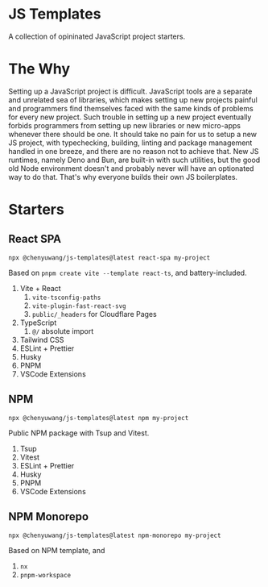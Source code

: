 # JS Templates

A collection of opininated JavaScript project starters.

# The Why

Setting up a JavaScript project is difficult. JavaScript tools are a separate and unrelated sea of libraries, which makes setting up new projects painful and programmers find themselves faced with the same kinds of problems for every new project. Such trouble in setting up a new project eventually forbids programmers from setting up new libraries or new micro-apps whenever there should be one. It should take no pain for us to setup a new JS project, with typechecking, building, linting and package management handled in one breeze, and there are no reason not to achieve that. New JS runtimes, namely Deno and Bun, are built-in with such utilities, but the good old Node environment doesn't and probably never will have an optionated way to do that. That's why everyone builds their own JS boilerplates.

# Starters

## React SPA

```
npx @chenyuwang/js-templates@latest react-spa my-project
```

Based on `pnpm create vite --template react-ts`, and battery-included.

1. Vite + React
   1. `vite-tsconfig-paths`
   2. `vite-plugin-fast-react-svg`
   3. `public/_headers` for Cloudflare Pages
2. TypeScript
   1. `@/` absolute import
3. Tailwind CSS
4. ESLint + Prettier
5. Husky
6. PNPM
7. VSCode Extensions

## NPM

```
npx @chenyuwang/js-templates@latest npm my-project
```

Public NPM package with Tsup and Vitest.

1. Tsup
2. Vitest
3. ESLint + Prettier
4. Husky
5. PNPM
6. VSCode Extensions

## NPM Monorepo

```
npx @chenyuwang/js-templates@latest npm-monorepo my-project
```

Based on NPM template, and

1. `nx`
2. `pnpm-workspace`
